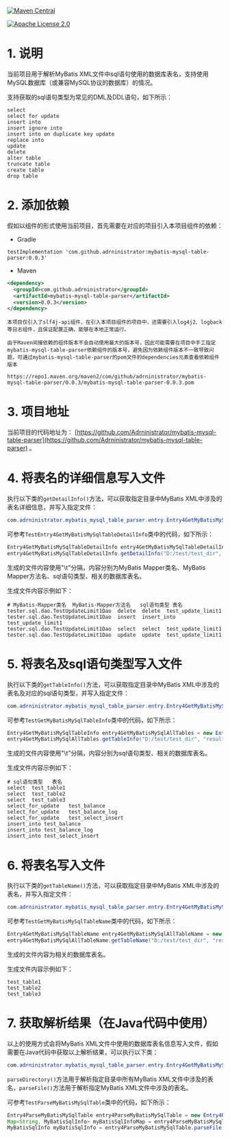 [![Maven Central](https://img.shields.io/maven-central/v/com.github.adrninistrator/mybatis-mysql-table-parser.svg)](https://search.maven.org/artifact/com.github.adrninistrator/mybatis-mysql-table-parser/)

[![Apache License 2.0](https://img.shields.io/badge/license-Apache%20License%202.0-green.svg)](https://github.com/Adrninistrator/mybatis-mysql-table-parser/blob/master/LICENSE)

# 1. 说明

当前项目用于解析MyBatis XML文件中sql语句使用的数据库表名，支持使用MySQL数据库（或兼容MySQL协议的数据库）的情况。

支持获取的sql语句类型为常见的DML及DDL语句，如下所示：

```
select
select for update
insert into
insert ignore into
insert into on duplicate key update
replace into
update
delete
alter table
truncate table
create table
drop table
```

# 2. 添加依赖

假如以组件的形式使用当前项目，首先需要在对应的项目引入本项目组件的依赖：

- Gradle

```
testImplementation 'com.github.adrninistrator:mybatis-mysql-table-parser:0.0.3'
```

- Maven

```xml
<dependency>
  <groupId>com.github.adrninistrator</groupId>
  <artifactId>mybatis-mysql-table-parser</artifactId>
  <version>0.0.3</version>
</dependency>
```

`本项目仅引入了slf4j-api组件，在引入本项目组件的项目中，还需要引入log4j2、logback等日志组件，且保证配置正确，能够在本地正常运行。`

`由于Maven间接依赖的组件版本不会自动使用最大的版本号，因此可能需要在项目中手工指定mybatis-mysql-table-parser依赖组件的版本号，避免因为依赖组件版本不一致导致问题，可通过mybatis-mysql-table-parser的pom文件的dependencies元素查看依赖组件版本`

```
https://repo1.maven.org/maven2/com/github/adrninistrator/mybatis-mysql-table-parser/0.0.3/mybatis-mysql-table-parser-0.0.3.pom
```

# 3. 项目地址

当前项目的代码地址为： [https://github.com/Adrninistrator/mybatis-mysql-table-parser](https://github.com/Adrninistrator/mybatis-mysql-table-parser) 。

# 4. 将表名的详细信息写入文件

执行以下类的`getDetailInfo()`方法，可以获取指定目录中MyBatis XML中涉及的表名详细信息，并写入指定文件：

```java
com.adrninistrator.mybatis_mysql_table_parser.entry.Entry4GetMyBatisMySqlTableDetailInfo
```

可参考`TestEntry4GetMyBatisMySqlTableDetailInfo`类中的代码，如下所示：

```java
Entry4GetMyBatisMySqlTableDetailInfo entry4GetMyBatisMySqlTableDetailInfo = new Entry4GetMyBatisMySqlTableDetailInfo();
entry4GetMyBatisMySqlTableDetailInfo.getDetailInfo("D:/test/test_dir", "result_table_detail_info.txt");
```

生成的文件内容使用"\t"分隔，内容分别为MyBatis Mapper类名、MyBatis Mapper方法名、sql语句类型、相关的数据库表名。

生成文件内容示例如下：

```
# MyBatis-Mapper类名	MyBatis-Mapper方法名	sql语句类型	表名
tester.sql.dao.TestUpdateLimit1Dao	delete	delete	test_update_limit1
tester.sql.dao.TestUpdateLimit1Dao	insert	insert_into	test_update_limit1
tester.sql.dao.TestUpdateLimit1Dao	select	select	test_update_limit1
tester.sql.dao.TestUpdateLimit1Dao	update	update	test_update_limit1
```

# 5. 将表名及sql语句类型写入文件

执行以下类的`getTableInfo()`方法，可以获取指定目录中MyBatis XML中涉及的表名及对应的sql语句类型，并写入指定文件：

```java
com.adrninistrator.mybatis_mysql_table_parser.entry.Entry4GetMyBatisMySqlTableInfo
```

可参考`TestGetMyBatisMySqlTableInfo`类中的代码，如下所示：

```java
Entry4GetMyBatisMySqlTableInfo entry4GetMyBatisMySqlAllTables = new Entry4GetMyBatisMySqlTableInfo();
entry4GetMyBatisMySqlAllTables.getTableInfo("D:/test/test_dir", "result_table_info.txt");
```

生成的文件内容使用"\t"分隔，内容分别为sql语句类型、相关的数据库表名。

生成文件内容示例如下：

```
# sql语句类型	表名
select	test_table1
select	test_table2
select	test_table3
select_for_update	test_balance
select_for_update	test_balance_log
select_for_update	test_select_insert
insert_into	test_balance
insert_into	test_balance_log
insert_into	test_select_insert
```

# 6. 将表名写入文件

执行以下类的`getTableName()`方法，可以获取指定目录中MyBatis XML中涉及的表名，并写入指定文件：

```java
com.adrninistrator.mybatis_mysql_table_parser.entry.Entry4GetMyBatisMySqlTableName
```

可参考`TestGetMyBatisMySqlTableName`类中的代码，如下所示：

```java
Entry4GetMyBatisMySqlTableName entry4GetMyBatisMySqlAllTableName = new Entry4GetMyBatisMySqlTableName();
entry4GetMyBatisMySqlAllTableName.getTableName("D:/test/test_dir", "result_table_name.txt");
```

生成的文件内容为相关的数据库表名。

生成文件内容示例如下：

```
test_table1
test_table2
test_table3
```

# 7. 获取解析结果（在Java代码中使用）

以上的使用方式会将MyBatis XML文件中使用的数据库表名信息写入文件，假如需要在Java代码中获取以上解析结果，可以执行以下类：

```java
com.adrninistrator.mybatis_mysql_table_parser.entry.Entry4GetMyBatisMySqlTableName
```

`parseDirectory()`方法用于解析指定目录中所有MyBatis XML文件中涉及的表名，`parseFile()`方法用于解析指定MyBatis XML文件中涉及的表名。

可参考`TestParseMyBatisMySqlTable`类中的代码，如下所示：

```java
Entry4ParseMyBatisMySqlTable entry4ParseMyBatisMySqlTable = new Entry4ParseMyBatisMySqlTable();
Map<String, MyBatisSqlInfo> myBatisSqlInfoMap = entry4ParseMyBatisMySqlTable.parseDirectory("D:/test/test_dir");
MyBatisSqlInfo myBatisSqlInfo = entry4ParseMyBatisMySqlTable.parseFile("D:/test/test_dir/test.xml");
```
